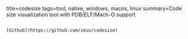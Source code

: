 title=codesize
tags=tool, native, windows, macos, linux
summary=Code size visualization tool with PDB/ELF/Mach-O support
~~~~~~

[Github](https://github.com/zeux/codesize)
